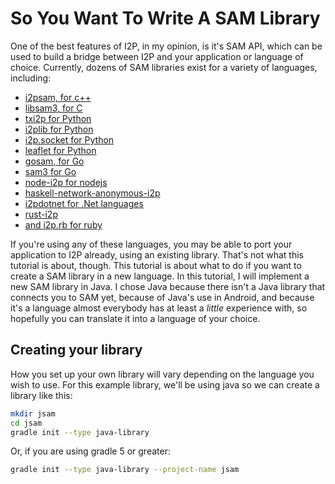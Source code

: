 So You Want To Write A SAM Library
==================================

One of the best features of I2P, in my opinion, is it's SAM API, which can be
used to build a bridge between I2P and your application or language of choice.
Currently, dozens of SAM libraries exist for a variety of languages, including:

  * [i2psam, for c++](https://github.com/i2p/i2psam)
  * [libsam3, for C](https://github.com/i2p/libsam3)
  * [txi2p for Python](https://github.com/str4d/txi2p)
  * [i2plib for Python](https://github.com/l-n-s/i2plib)
  * [i2p.socket for Python](https://github.com/majestrate/i2p.socket)
  * [leaflet for Python](https://github.com/MuxZeroNet/leaflet)
  * [gosam, for Go](https://github.com/eyedeekay/gosam)
  * [sam3 for Go](https://github.com/eyedeekay/sam3)
  * [node-i2p for nodejs](https://github.com/redhog/node-i2p)
  * [haskell-network-anonymous-i2p](https://github.com/solatis/haskell-network-anonymous-i2p)
  * [i2pdotnet for .Net languages](https://github.com/SamuelFisher/i2pdotnet)
  * [rust-i2p](https://github.com/stallmanifold/rust-i2p)
  * [and i2p.rb for ruby](https://github.com/dryruby/i2p.rb)

If you're using any of these languages, you may be able to port your application
to I2P already, using an existing library. That's not what this tutorial is
about, though. This tutorial is about what to do if you want to create a SAM
library in a new language. In this tutorial, I will implement a new SAM library
in Java. I chose Java because there isn't a Java library that connects you to
SAM yet, because of Java's use in Android, and because it's a language almost
everybody has at least a *little* experience with, so hopefully you can
translate it into a language of your choice.

Creating your library
---------------------

How you set up your own library will vary depending on the language you wish
to use. For this example library, we'll be using java so we can create a library
like this:

``` sh
mkdir jsam
cd jsam
gradle init --type java-library
```

Or, if you are using gradle 5 or greater:

``` sh
gradle init --type java-library --project-name jsam
```
